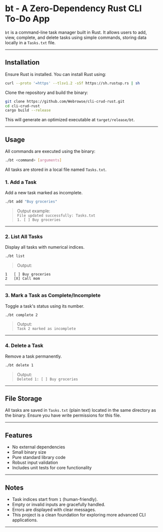 # bt - A Zero-Dependency Rust CLI To-Do App

`bt` is a command-line task manager built in Rust. It allows users to add, view, complete, and delete tasks using simple commands, storing data locally in a `Tasks.txt` file.

---

##  Installation

Ensure Rust is installed. You can install Rust using:

```bash
curl --proto '=https' --tlsv1.2 -sSf https://sh.rustup.rs | sh
```

Clone the repository and build the binary:

```bash
git clone https://github.com/Webrowse/cli-crud-rust.git
cd cli-crud-rust
cargo build --release
```

This will generate an optimized executable at `target/release/bt`.

---

##  Usage

All commands are executed using the binary:

```bash
./bt <command> [arguments]
```

All tasks are stored in a local file named `Tasks.txt`.

### 1. Add a Task

Add a new task marked as incomplete.

```bash
./bt add "Buy groceries"
```

> Output example:  
> `File updated successfully: Tasks.txt`  
> `1. [ ] Buy groceries`

---

### 2. List All Tasks

Display all tasks with numerical indices.

```bash
./bt list
```

> Output:
```
1   [ ] Buy groceries
2   [X] Call mom
```

---

### 3. Mark a Task as Complete/Incomplete

Toggle a task's status using its number.

```bash
./bt complete 2
```

> Output:  
> `Task 2 marked as incomplete`

---

### 4. Delete a Task

Remove a task permanently.

```bash
./bt delete 1
```

> Output:  
> `Deleted 1: [ ] Buy groceries`

---

##  File Storage

All tasks are saved in `Tasks.txt` (plain text) located in the same directory as the binary. Ensure you have write permissions for this file.

---

##  Features

- No external dependencies
- Small binary size
- Pure standard library code
- Robust input validation
- Includes unit tests for core functionality

---

##  Notes

- Task indices start from `1` (human-friendly).
- Empty or invalid inputs are gracefully handled.
- Errors are displayed with clear messages.
- This project is a clean foundation for exploring more advanced CLI applications.

---
